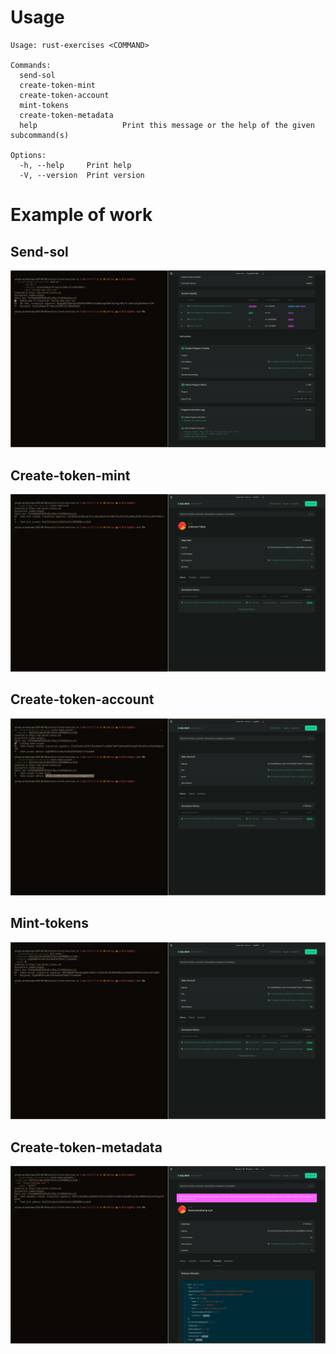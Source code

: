 # Usage

```shell
Usage: rust-exercises <COMMAND>

Commands:
  send-sol
  create-token-mint
  create-token-account
  mint-tokens
  create-token-metadata
  help                   Print this message or the help of the given subcommand(s)

Options:
  -h, --help     Print help
  -V, --version  Print version
```

# Example of work

## Send-sol

![](.images/send-sol.png)

## Create-token-mint

![](.images/create-token-mint.png)

## Create-token-account

![](.images/create-token-account.png)

## Mint-tokens

![](.images/mint-tokens.png)

## Create-token-metadata

![](.images/create-token-metadata.png)


